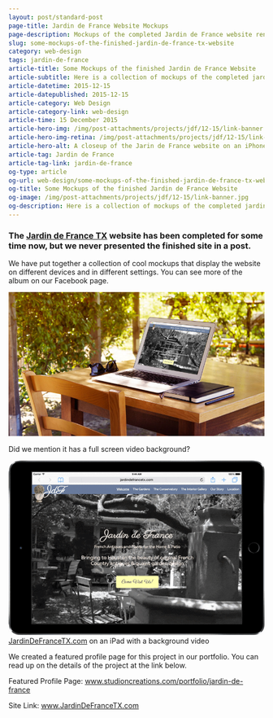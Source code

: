 ```yaml
---
layout: post/standard-post
page-title: Jardin de France Website Mockups
page-description: Mockups of the completed Jardin de France website rendered on various devices
slug: some-mockups-of-the-finished-jardin-de-france-tx-website
category: web-design
tags: jardin-de-france
article-title: Some Mockups of the finished Jardin de France Website
article-subtitle: Here is a collection of mockups of the completed jardindefrancetx.com site rendered on various devices
article-datetime: 2015-12-15
article-datepublished: 2015-12-15
article-category: Web Design
article-category-link: web-design
article-time: 15 December 2015
article-hero-img: /img/post-attachments/projects/jdf/12-15/link-banner.jpg
article-hero-img-retina: /img/post-attachments/projects/jdf/12-15/link-banner@2x.jpg
article-hero-alt: A closeup of the Jarin de France website on an iPhone
article-tag: Jardin de France
article-tag-link: jardin-de-france
og-type: article
og-url: web-design/some-mockups-of-the-finished-jardin-de-france-tx-website
og-title: Some Mockups of the finished Jardin de France Website
og-image: /img/post-attachments/projects/jdf/12-15/link-banner.jpg
og-description: Here is a collection of mockups of the completed jardindefrancetx.com site rendered on various devices
---
```

<div class="row margin-bottom">
	<h3 class="margin-bottom">The <a href="http://jardindefrancetx.com/" target="_blank" class="simple">Jardin de France TX</a> website has been completed for some time now, but we never presented the finished site in a post.</h3>
	<p>We have put together a collection of cool mockups that display the website on different devices and in different settings. You can see more of the album on our Facebook page.</p>
</div>
<div class="row margin-bottom">
	<img src="/img/post-attachments/projects/jdf/12-15/laptop-1.jpg" srcset="/img/post-attachments/projects/jdf/12-15/laptop-1@2x.jpg 2x" alt="The JardinDeFranceTX.com home page, viewed on a laptop" class="black-border margin-bottom">
	<p>Did we mention it has a full screen video background?</p>
	<figure style="max-width: 38.125em; width: 100%; margin: 0 auto;">
		<img src="/img/post-attachments/projects/jdf/12-15/ipad-vid.gif" alt="The JardindeFranceTX.com website on an iPad">
		<figcaption><a href="http://jardindefrancetx.com/" target="_blank" class="simple">JardinDeFranceTX.com</a> on an iPad with a background video</figcaption>
	</figure>
</div>
<div class="row margin-bottom">
	<p class="margin-bottom">We created a featured profile page for this project in our portfolio. You can read up on the details of the project at the link below.
	<p class="header margin-bottom">Featured Profile Page: <a href="http://studioncreations.com/portfolio/jardin-de-france" class="simple">www.studioncreations.com/portfolio/jardin-de-france</a></p>
	<p class="header">Site Link: <a href="http://jardindefrancetx.com/" target="_blank" class="simple">www.JardinDeFranceTX.com</a></p>
</div>